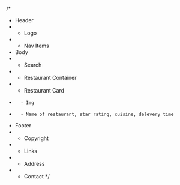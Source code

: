 
/*
* Header
* - Logo
* - Nav Items
* Body
* - Search
* - Restaurant Container
*   - Restaurant Card
*       - Img
*       - Name of restaurant, star rating, cuisine, delevery time
* Footer
* - Copyright
* - Links
* - Address
* - Contact
*/